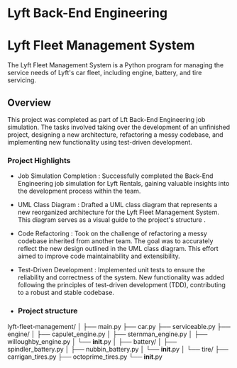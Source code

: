 Lyft Back-End Engineering
===
# Lyft Fleet Management System

The Lyft Fleet Management System is a Python program for managing the service needs of Lyft's car fleet, including engine, battery, and tire servicing.

## Overview

This project was completed as part of Lft Back-End Engineering job simulation. The tasks involved taking over the development of an unfinished project, designing a new architecture, refactoring a messy codebase, and implementing new functionality using test-driven development.

### Project Highlights

- Job Simulation Completion : Successfully completed the Back-End Engineering job simulation for Lyft Rentals, gaining valuable insights into the development process within the team.

- UML Class Diagram : Drafted a UML class diagram that represents a new reorganized architecture for the Lyft Fleet Management System. This diagram serves as a visual guide to the project's structure .

- Code Refactoring : Took on the challenge of refactoring a messy codebase inherited from another team. The goal was to accurately reflect the new design outlined in the UML class diagram. This effort aimed to improve code maintainability and extensibility.

- Test-Driven Development : Implemented unit tests to ensure the reliability and correctness of the system. New functionality was added following the principles of test-driven development (TDD), contributing to a robust and stable codebase.

- ###  Project structure

lyft-fleet-management/
│
├── main.py
├── car.py
├── serviceable.py
├── engine/
│   ├── capulet_engine.py
│   ├── sternman_engine.py
│   ├── willoughby_engine.py
│   └── __init__.py
│
├── battery/
│   ├── spindler_battery.py
│   ├── nubbin_battery.py
│   └── __init__.py
│
└── tire/
    ├── carrigan_tires.py
    ├── octoprime_tires.py
    └── __init__.py
